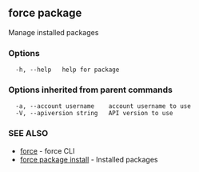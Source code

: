 ## force package

Manage installed packages

### Options

```
  -h, --help   help for package
```

### Options inherited from parent commands

```
  -a, --account username    account username to use
  -V, --apiversion string   API version to use
```

### SEE ALSO

* [force](force.md)	 - force CLI
* [force package install](force_package_install.md)	 - Installed packages

